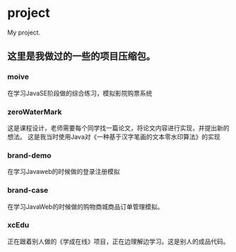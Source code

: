 # project
My project.
## 这里是我做过的一些的项目压缩包。
### moive
在学习JavaSE阶段做的综合练习，模拟影院购票系统
### zeroWaterMark
这是课程设计，老师需要每个同学找一篇论文，将论文内容进行实现，并提出新的想法。
这是我当时使用Java对《一种基于汉字笔画的文本零水印算法》的实现
### brand-demo
在学习Javaweb的时候做的登录注册模拟
### brand-case
在学习JavaWeb的时候做的购物商城商品订单管理模拟。
### xcEdu
正在跟着别人做的《学成在线》项目，正在边理解边学习。这是别人的成品代码。
